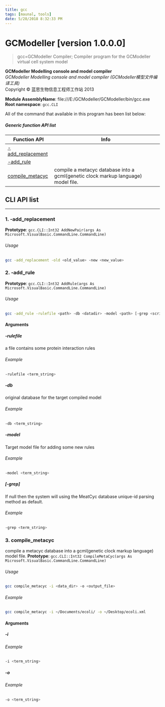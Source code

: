 ```yaml
---
title: gcc
tags: [maunal, tools]
date: 5/28/2018 8:32:33 PM
---
```

# GCModeller [version 1.0.0.0]
> gcc=GCModeller Compiler; Compiler program for the GCModeller virtual cell system model

<!--more-->

**GCModeller Modelling console and model compiler**<br/>
_GCModeller Modelling console and model compiler (GCModeller模型文件编译工具)_<br/>
Copyright © 蓝思生物信息工程师工作站 2013

**Module AssemblyName**: file:///E:/GCModeller/GCModeller/bin/gcc.exe<br/>
**Root namespace**: ``gcc.CLI``<br/>


All of the command that available in this program has been list below:

##### Generic function API list
|Function API|Info|
|------------|----|
|[-add_replacement](#-add_replacement)||
|[-add_rule](#-add_rule)||
|[compile_metacyc](#compile_metacyc)|compile a metacyc database into a gcml(genetic clock markup language) model file.|

## CLI API list
--------------------------
<h3 id="-add_replacement"> 1. -add_replacement</h3>


**Prototype**: ``gcc.CLI::Int32 AddNewPair(args As Microsoft.VisualBasic.CommandLine.CommandLine)``

###### Usage
```bash
gcc -add_replacement -old <old_value> -new <new_value>
```
<h3 id="-add_rule"> 2. -add_rule</h3>


**Prototype**: ``gcc.CLI::Int32 AddRule(args As Microsoft.VisualBasic.CommandLine.CommandLine)``

###### Usage
```bash
gcc -add_rule -rulefile <path> -db <datadir> -model <path> [-grep <scriptText>]
```


#### Arguments
##### -rulefile
a file contains some protein interaction rules

###### Example
```bash
-rulefile <term_string>
```
##### -db
original database for the target compiled model

###### Example
```bash
-db <term_string>
```
##### -model
Target model file for adding some new rules

###### Example
```bash
-model <term_string>
```
##### [-grep]
If null then the system will using the MeatCyc database unique-id parsing method as default.

###### Example
```bash
-grep <term_string>
```
<h3 id="compile_metacyc"> 3. compile_metacyc</h3>

compile a metacyc database into a gcml(genetic clock markup language) model file.
**Prototype**: ``gcc.CLI::Int32 CompileMetaCyc(args As Microsoft.VisualBasic.CommandLine.CommandLine)``

###### Usage
```bash
gcc compile_metacyc -i <data_dir> -o <output_file>
```
###### Example
```bash
gcc compile_metacyc -i ~/Documents/ecoli/ -o ~/Desktop/ecoli.xml
```


#### Arguments
##### -i


###### Example
```bash
-i <term_string>
```
##### -o


###### Example
```bash
-o <term_string>
```
